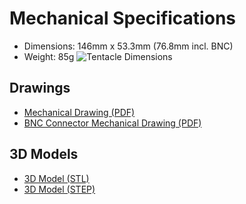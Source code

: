 # Mechanical Specifications

* Dimensions: 146mm x 53.3mm (76.8mm incl. BNC)
* Weight: 85g
![Tentacle Dimensions](https://github.com/whitebox-labs/tentacle/raw/master/docs/_media/t1-dimensions.png)

## Drawings


* [Mechanical Drawing (PDF)](https://github.com/whitebox-labs/tentacle/raw/master/hardware/mechanical/tentacle_t1_mechanical.pdf)
* [BNC Connector Mechanical Drawing (PDF)](https://github.com/whitebox-labs/tentacle/raw/master/hardware/mechanical/bnc_mechanical.pdf)

## 3D Models
* [3D Model (STL)](https://github.com/whitebox-labs/tentacle/blob/master/hardware/mechanical/tentacle_t1.STL)
* [3D Model (STEP)](https://github.com/whitebox-labs/tentacle/blob/master/hardware/mechanical/tentacle_t1.STL)
